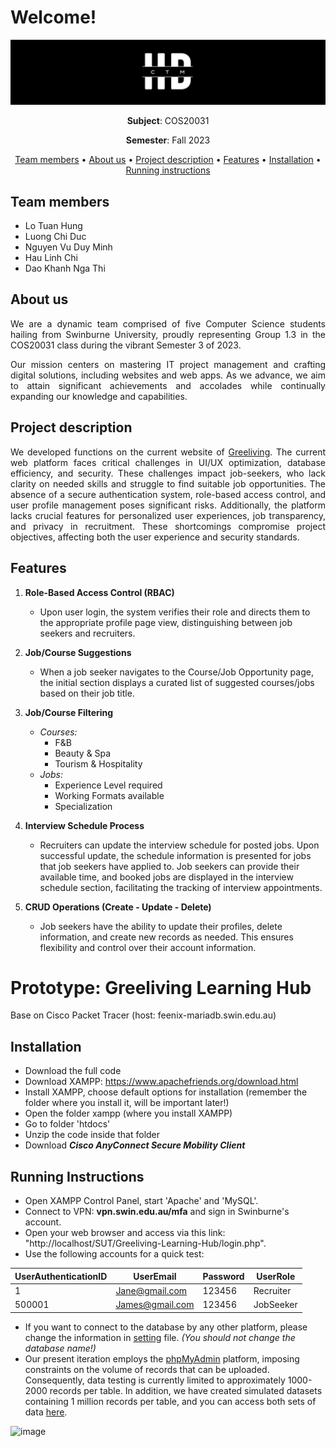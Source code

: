 # Welcome!

![image](images/LongLogo.png)

<p align="center"><strong>Subject</strong>: COS20031</p>

<p align="center"><strong>Semester</strong>: Fall 2023</p>

<p align="center">
  <a href="#team-members">Team members</a>  •
  <a href="#about-us">About us</a>  •
  <a href="#project-description">Project description</a>  •
  <a href="#features">Features</a>  •
  <a href="#installation">Installation</a>  •
  <a href="#running-instructions">Running instructions</a>
</p>

## Team members

- Lo Tuan Hung
- Luong Chi Duc
- Nguyen Vu Duy Minh
- Hau Linh Chi
- Dao Khanh Nga Thi

## About us

<p align="justify">We are a dynamic team comprised of five Computer Science students hailing from Swinburne University, proudly representing Group 1.3 in the COS20031 class during the vibrant Semester 3 of 2023.</p>

<p align="justify">Our mission centers on mastering IT project management and crafting digital solutions, including websites and web apps. As we advance, we aim to attain significant achievements and accolades while continually expanding our knowledge and capabilities.</p>

## Project description

<p align="justify">We developed functions on the current website of <a href="https://greeliving.edu.vn/">Greeliving</a>. The current web platform faces critical challenges in UI/UX optimization, database efficiency, and security. These challenges impact job-seekers, who lack clarity on needed skills and struggle to find suitable job opportunities. The absence of a secure authentication system, role-based access control, and user profile management poses significant risks. Additionally, the platform lacks crucial features for personalized user experiences, job transparency, and privacy in recruitment. These shortcomings compromise project objectives, affecting both the user experience and security standards.</p>

## Features

1. **Role-Based Access Control (RBAC)**
   - Upon user login, the system verifies their role and directs them to the appropriate profile page view, distinguishing between job seekers and recruiters.

2. **Job/Course Suggestions**
   - When a job seeker navigates to the Course/Job Opportunity page, the initial section displays a curated list of suggested courses/jobs based on their job title.

3. **Job/Course Filtering**
   - *Courses:*
     - F&B
     - Beauty & Spa
     - Tourism & Hospitality
   - *Jobs:*
     - Experience Level required
     - Working Formats available
     - Specialization

4. **Interview Schedule Process**
   - Recruiters can update the interview schedule for posted jobs. Upon successful update, the schedule information is presented for jobs that job seekers have applied to. Job seekers can provide their available time, and booked jobs are displayed in the interview schedule section, facilitating the tracking of interview appointments.

5. **CRUD Operations (Create - Update - Delete)**
   - Job seekers have the ability to update their profiles, delete information, and create new records as needed. This ensures flexibility and control over their account information.

# Prototype: Greeliving Learning Hub

Base on Cisco Packet Tracer (host: feenix-mariadb.swin.edu.au)

## Installation

- Download the full code
- Download XAMPP: https://www.apachefriends.org/download.html
- Install XAMPP, choose default options for installation (remember the folder where you install it, will be important later!)
- Open the folder xampp (where you install XAMPP)
- Go to folder 'htdocs'
- Unzip the code inside that folder
- Download ***Cisco AnyConnect Secure Mobility Client***


## Running Instructions
- Open XAMPP Control Panel, start 'Apache' and 'MySQL'.
- Connect to VPN: **vpn.swin.edu.au/mfa** and sign in Swinburne's account.
- Open your web browser and access via this link: "http://localhost/SUT/Greeliving-Learning-Hub/login.php".
- Use the following accounts for a quick test:

| UserAuthenticationID | UserEmail          | Password | UserRole   |
|-----------------------|--------------------|----------|------------|
| 1                     | Jane@gmail.com     | 123456   | Recruiter  |
| 500001                | James@gmail.com    | 123456   | JobSeeker  |

- If you want to connect to the database by any other platform, please change the information in [setting](settings.php) file. *(You should not change the database name!)*
- Our present iteration employs the [phpMyAdmin](https://feenix-mariadb-web.swin.edu.au/) platform, imposing constraints on the volume of records that can be uploaded. Consequently, data testing is currently limited to approximately 1000-2000 records per table. In addition, we have created simulated datasets containing 1 million records per table, and you can access both sets of data [here](https://drive.google.com/drive/folders/19dOzXQKob0b6v8B8YSMt3m5iF1WtpLzy?usp=sharing).

![image](https://user-images.githubusercontent.com/114485224/209611403-fdc415c7-a877-42d1-b050-72b0bcbf7491.png)
